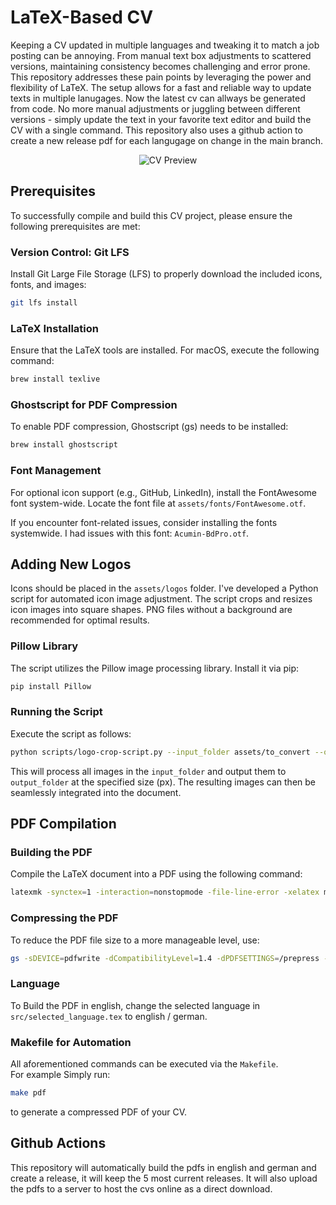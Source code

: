 LaTeX-Based CV
============================

Keeping a CV updated in multiple languages and tweaking it to match a job posting can be annoying. From manual text box adjustments to scattered versions, maintaining consistency becomes challenging and error prone. This repository addresses these pain points by leveraging the power and flexibility of LaTeX. The setup allows for a fast and reliable way to update texts in multiple lanugages. Now the latest cv can allways be generated from code. No more manual adjustments or juggling between different versions - simply update the text in your favorite text editor and build the CV with a single command. This repository also uses a github action to create a new release pdf for each langugage on change in the main branch.

<div align="center">
  <img src="assets/images/cv-preview.png" alt="CV Preview">
</div>

Prerequisites
-------------

To successfully compile and build this CV project, please ensure the following prerequisites are met:

### Version Control: Git LFS

Install Git Large File Storage (LFS) to properly download the included icons, fonts, and images:

```bash
git lfs install
```

### LaTeX Installation

Ensure that the LaTeX tools are installed. For macOS, execute the following command:

```bash
brew install texlive
```

### Ghostscript for PDF Compression

To enable PDF compression, Ghostscript (gs) needs to be installed:

```bash
brew install ghostscript
```

### Font Management

For optional icon support (e.g., GitHub, LinkedIn), install the FontAwesome font system-wide. Locate the font file at `assets/fonts/FontAwesome.otf`.

If you encounter font-related issues, consider installing the fonts systemwide. I had issues with this font: `Acumin-BdPro.otf`.

Adding New Logos
----------------

Icons should be placed in the `assets/logos` folder.
I've developed a Python script for automated icon image adjustment. The script crops and resizes icon images into square shapes. PNG files without a background are recommended for optimal results.

### Pillow Library

The script utilizes the Pillow image processing library. Install it via pip:

```bash
pip install Pillow
```

### Running the Script

Execute the script as follows:

```bash
python scripts/logo-crop-script.py --input_folder assets/to_convert --output_folder assets/converted --size 1200
```

This will process all images in the `input_folder` and output them to `output_folder` at the specified size (px). The resulting images can then be seamlessly integrated into the document.

PDF Compilation
---------------

### Building the PDF

Compile the LaTeX document into a PDF using the following command:

```bash
latexmk -synctex=1 -interaction=nonstopmode -file-line-error -xelatex main.tex
```

### Compressing the PDF

To reduce the PDF file size to a more manageable level, use:

```bash
gs -sDEVICE=pdfwrite -dCompatibilityLevel=1.4 -dPDFSETTINGS=/prepress -dNOPAUSE -dQUIET -dBATCH -sOutputFile=vincent_cv.pdf main.pdf
```

### Language

To Build the PDF in english, change the selected language in `src/selected_language.tex` to english / german.

### Makefile for Automation

All aforementioned commands can be executed via the `Makefile`.  
For example Simply run:

```bash
make pdf
```

to generate a compressed PDF of your CV.

Github Actions
--------------

This repository will automatically build the pdfs in english and german and create a release, it will keep the 5 most current releases.
It will also upload the pdfs to a server to host the cvs online as a direct download.
